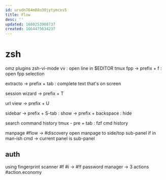 ```yaml
---
id: urudn764m88o30jytymcxs5
title: Flow
desc: ''
updated: 1680253908737
created: 1664475634237
---
```


# zsh
omz plugins
  zsh-vi-mode
    vv : open line in $EDITOR
tmux
  fpp
    -> prefix + f : open fpp selection

  extracto
    -> prefix + tab : complete text that's on screen

  session wizard
   -> prefix + T

  url view
    -> prefix + U

  sidebar
    -> prefix + S-tab : show
    -> prefix + backspace : hide

search command history
  tmux - pre + tab : fzf cmd history

manpage #flow -> #discovery
  open manpage to
    side/top sub-panel
    if in man-ish cmd -> current panel is  sub-panel

## auth
using fingerprint scanner #f #i
-> \#!f password manager -> 3 actions #action.economy
